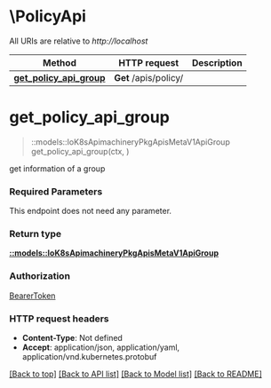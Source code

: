 # \PolicyApi

All URIs are relative to *http://localhost*

Method | HTTP request | Description
------------- | ------------- | -------------
[**get_policy_api_group**](PolicyApi.md#get_policy_api_group) | **Get** /apis/policy/ | 


# **get_policy_api_group**
> ::models::IoK8sApimachineryPkgApisMetaV1ApiGroup get_policy_api_group(ctx, )


get information of a group

### Required Parameters
This endpoint does not need any parameter.

### Return type

[**::models::IoK8sApimachineryPkgApisMetaV1ApiGroup**](io.k8s.apimachinery.pkg.apis.meta.v1.APIGroup.md)

### Authorization

[BearerToken](../README.md#BearerToken)

### HTTP request headers

 - **Content-Type**: Not defined
 - **Accept**: application/json, application/yaml, application/vnd.kubernetes.protobuf

[[Back to top]](#) [[Back to API list]](../README.md#documentation-for-api-endpoints) [[Back to Model list]](../README.md#documentation-for-models) [[Back to README]](../README.md)

